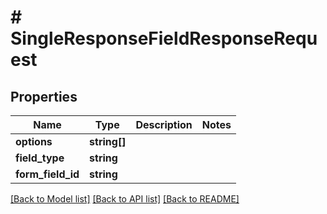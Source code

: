 # # SingleResponseFieldResponseRequest

## Properties

Name | Type | Description | Notes
------------ | ------------- | ------------- | -------------
**options** | **string[]** |  |
**field_type** | **string** |  |
**form_field_id** | **string** |  |

[[Back to Model list]](../../README.md#models) [[Back to API list]](../../README.md#endpoints) [[Back to README]](../../README.md)
